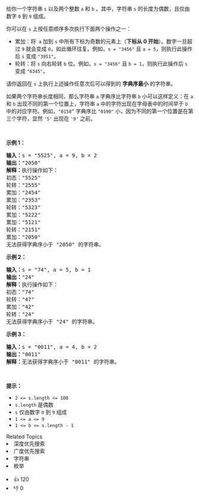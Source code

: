 <p>给你一个字符串 <code>s</code> 以及两个整数 <code>a</code> 和 <code>b</code> 。其中，字符串 <code>s</code> 的长度为偶数，且仅由数字 <code>0</code> 到 <code>9</code> 组成。</p>

<p>你可以在 <code>s</code> 上按任意顺序多次执行下面两个操作之一：</p>

<ul> 
 <li>累加：将&nbsp; <code>a</code> 加到 <code>s</code> 中所有下标为奇数的元素上（<strong>下标从 0 开始</strong>）。数字一旦超过 <code>9</code> 就会变成 <code>0</code>，如此循环往复。例如，<code>s = "3456"</code> 且 <code>a = 5</code>，则执行此操作后 <code>s</code> 变成 <code>"3951"</code>。</li> 
 <li>轮转：将 <code>s</code> 向右轮转 <code>b</code> 位。例如，<code>s = "3456"</code> 且 <code>b = 1</code>，则执行此操作后 <code>s</code> 变成 <code>"6345"</code>。</li> 
</ul>

<p>请你返回在 <code>s</code> 上执行上述操作任意次后可以得到的 <strong>字典序最小</strong> 的字符串。</p>

<p>如果两个字符串长度相同，那么字符串 <code>a</code> 字典序比字符串 <code>b</code> 小可以这样定义：在 <code>a</code> 和 <code>b</code> 出现不同的第一个位置上，字符串 <code>a</code> 中的字符出现在字母表中的时间早于 <code>b</code> 中的对应字符。例如，<code>"0158”</code> 字典序比 <code>"0190"</code> 小，因为不同的第一个位置是在第三个字符，显然 <code>'5'</code> 出现在 <code>'9'</code> 之前。</p>

<p>&nbsp;</p>

<p><strong>示例 1：</strong></p>

<pre>
<strong>输入：</strong>s = "5525", a = 9, b = 2
<strong>输出：</strong>"2050"
<strong>解释：</strong>执行操作如下：
初态："5525"
轮转："2555"
累加："2454"
累加："2353"
轮转："5323"
累加："5222"
累加："5121"
轮转："2151"
累加："2050"​​​​​
无法获得字典序小于 "2050" 的字符串。
</pre>

<p><strong>示例 2：</strong></p>

<pre>
<strong>输入：</strong>s = "74", a = 5, b = 1
<strong>输出：</strong>"24"
<strong>解释：</strong>执行操作如下：
初态："74"
轮转："47"
累加："42"
轮转："24"​​​​​
无法获得字典序小于 "24" 的字符串。
</pre>

<p><strong>示例 3：</strong></p>

<pre>
<strong>输入：</strong>s = "0011", a = 4, b = 2
<strong>输出：</strong>"0011"
<strong>解释：</strong>无法获得字典序小于 "0011" 的字符串。
</pre>

<p>&nbsp;</p>

<p><strong>提示：</strong></p>

<ul> 
 <li><code>2 &lt;= s.length &lt;= 100</code></li> 
 <li><code>s.length</code> 是偶数</li> 
 <li><code>s</code> 仅由数字 <code>0</code> 到 <code>9</code> 组成</li> 
 <li><code>1 &lt;= a &lt;= 9</code></li> 
 <li><code>1 &lt;= b &lt;= s.length - 1</code></li> 
</ul>

<div><div>Related Topics</div><div><li>深度优先搜索</li><li>广度优先搜索</li><li>字符串</li><li>枚举</li></div></div><br><div><li>👍 120</li><li>👎 0</li></div>